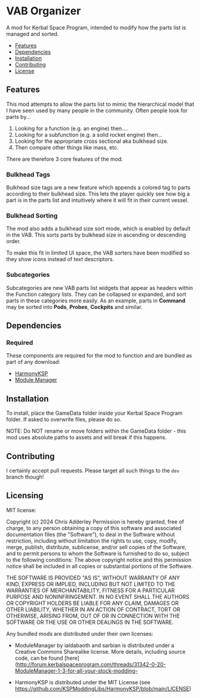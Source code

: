 # VAB Organizer

A mod for Kerbal Space Program, intended to modify how the parts list is managed and sorted.

* [Features](#features)
* [Dependencies](#dependencies)
* [Installation](#installation)
* [Contributing](#contributing)
* [License](#licensing)

## Features

This mod attempts to allow the parts list to mimic the hierarchical model that I have seen used by many people in the community. Often people look for parts by...
1. Looking for a function (e.g. an engine) then....
2. Looking for a subfunction (e.g. a solid rocket engine) then... 
3. Looking for the appropriate cross sectional aka bulkhead size. 
4. Then compare other things like mass, etc. 

There are therefore 3 core features of the mod.

### Bulkhead Tags
Bulkhead size tags are a new feature which appends a colored tag to parts according to their bulkhead size. This lets the player quickly see how big a part is in the parts list and intuitively where it will fit in their current vessel. 

### Bulkhead Sorting
The mod also adds a bulkhead size sort mode, which is enabled by default in the VAB. This sorts parts by bulkhead size in ascending or descending order. 

To make this fit in limited UI space, the VAB sorters have been modified so they show icons instead of text descriptors.

### Subcategories

Subcategories are new VAB parts list widgets that appear as headers within the Function category lists. They can be collapsed or expanded, and sort parts in these categories more easily. As an example, parts in **Command** may be sorted into **Pods**, **Probes**, **Cockpits** and similar. 

## Dependencies

### Required
These components are required for the mod to function and are bundled as part of any download:
* [HarmonyKSP](https://github.com/KSPModdingLibs/HarmonyKSP)
* [Module Manager]((https://github.com/sarbian/ModuleManager))

## Installation

To install, place the GameData folder inside your Kerbal Space Program folder. If asked to overwrite files, please do so.

NOTE: Do NOT rename or move folders within the GameData folder - this mod uses absolute paths to assets and will break if this happens.

## Contributing

I certainly accept pull requests. Please target all such things to the `dev` branch though!

## Licensing

MIT license:

Copyright (c) 2024 Chris Adderley
Permission is hereby granted, free of charge, to any person obtaining a copy of this software and associated documentation files (the "Software"), to deal in the Software without restriction, including without limitation the rights to use, copy, modify, merge, publish, distribute, sublicense, and/or sell copies of the Software, and to permit persons to whom the Software is furnished to do so, subject to the following conditions: The above copyright notice and this permission notice shall be included in all copies or substantial portions of the Software.

THE SOFTWARE IS PROVIDED "AS IS", WITHOUT WARRANTY OF ANY KIND, EXPRESS OR IMPLIED, INCLUDING BUT NOT LIMITED TO THE WARRANTIES OF MERCHANTABILITY, FITNESS FOR A PARTICULAR PURPOSE AND NONINFRINGEMENT. IN NO EVENT SHALL THE AUTHORS OR COPYRIGHT HOLDERS BE LIABLE FOR ANY CLAIM, DAMAGES OR OTHER LIABILITY, WHETHER IN AN ACTION OF CONTRACT, TORT OR OTHERWISE, ARISING FROM, OUT OF OR IN CONNECTION WITH THE SOFTWARE OR THE USE OR OTHER DEALINGS IN THE SOFTWARE.


Any bundled mods are distributed under their own licenses:
* ModuleManager by ialdabaoth and sarbian is distributed under a Creative Commons Sharealike license. More details, including source code, can be found [here](http://forum.kerbalspaceprogram.com/threads/31342-0-20-ModuleManager-1-3-for-all-your-stock-modding-

* HarmonyKSP is distributed under the MIT License (see https://github.com/KSPModdingLibs/HarmonyKSP/blob/main/LICENSE)
